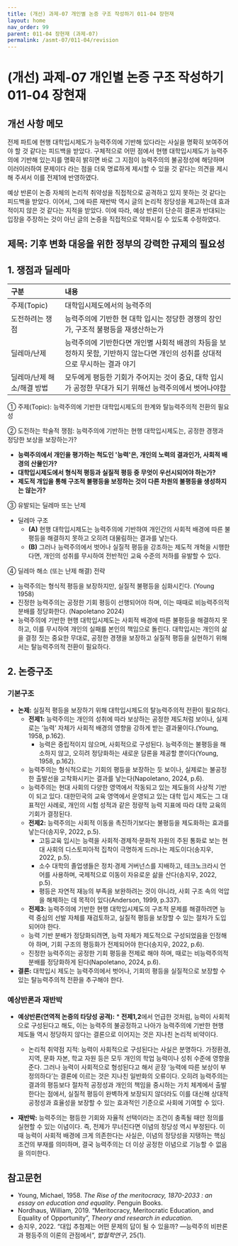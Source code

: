 ```yaml
---
title: (개선) 과제-07 개인별 논증 구조 작성하기 011-04 장현재
layout: home
nav_order: 99
parent: 011-04 장현재 (과제-07)
permalink: /asmt-07/011-04/revision
---
```


# (개선) 과제-07 개인별 논증 구조 작성하기 011-04 장현재

## 개선 사항 메모

전제 파트에 현행 대학입시제도가 능력주의에 기반해 있다라는 사실을 명확히 보여주어야 할 것 같다는 피드백을 받았다. 구체적으로 어떤 점에서 현행 대학입시제도가 능력주의에 기반해 있는지를 명확히 밝히면 바로 그 지점이 능력주의의 불공정성에 해당하며 이러이러하여 문제이다 라는 점을 더욱 명료하게 제시할 수 있을 것 같다는 의견을 제시해 주셔서 이를 전제1에 반영하였다.

예상 반론이 논증 자체의 논리적 취약성을 직접적으로 공격하고 있지 못하는 것 같다는 피드백을 받았다. 이어서, 그에 따른 재반박 역시 글의 논리적 정당성을 제고하는데 효과적이지 않은 것 같다는 지적을 받았다. 이에 따라, 예상 반론이 단순히 결론과 반대되는 입장을 주장하는 것이 아닌 글의 논증을 직접적으로 약화시킬 수 있도록 수정하였다.

## 제목: 기후 변화 대응을 위한 정부의 강력한 규제의 필요성  

## 1. 쟁점과 딜레마

| 구분 | 내용 |
|:---|:---|
| 주제(Topic) | 대학입시제도에서의 능력주의 |
| 도전하려는 쟁점 | 능력주의에 기반한 현 대학 입시는 정당한 경쟁의 장인가, 구조적 불평등을 재생산하는가 |
| 딜레마/난제 | 능력주의에 기반한다면 개인별 사회적 배경의 차등을 보정하지 못함, 기반하지 않는다면 개인의 성취를 상대적으로 무시하는 결과 야기 |
| 딜레마/난제 해소/해결 방법 | 모두에게 평등한 기회가 주어지는 것이 중요, 대학 입시가 공정한 무대가 되기 위해선 능력주의에서 벗어나야함 |

① 주제(Topic): 능력주의에 기반한 대학입시제도의 한계와 탈능력주의적 전환의 필요성

② 도전하는 학술적 쟁점: 능력주의에 기반하는 현행 대학입시제도는, 공정한 경쟁과 정당한 보상을 보장하는가?


- **능력주의에서 개인을 평가하는 척도인 '능력'은, 개인의 노력의 결과인가, 사회적 배경의 산물인가?**  
- **대학입시제도에서 형식적 평등과 실질적 평등 중 무엇이 우선시되어야 하는가?**  
- **제도적 개입을 통해 구조적 불평등을 보정하는 것이 다른 차원의 불평등을 생성하지는 않는가?**

③ 유발되는 딜레마 또는 난제

- 딜레마 구조
  - **(A)** 현행 대학입시제도는 능력주의에 기반하여 개인간의 사회적 배경에 따른 불평등을 해결하지 못하고 오히려 대물림하는 결과를 낳는다.
  - **(B)** 그러나 능력주의에서 벗어나 실질적 평등을 강조하는 제도적 개혁을 시행한다면, 개인의 성취를 무시하여 전반적인 교육 수준의 저하를 유발할 수 있다.

④ 딜레마 해소 (또는 난제 해결) 전략

- 능력주의는 형식적 평등을 보장하지만, 실질적 불평등을 심화시킨다. (Young 1958)
- 진정한 능력주의는 공정한 기회 평등이 선행되어야 하며, 이는 때때로 비능력주의적 분배를 정당화한다. (Napoletano 2024)
- 능력주의에 기반한 현행 대학입시제도는 사회적 배경에 따른 불평등을 해결하지 못하고, 이를 무시하여 개인의 실패를 본인의 책임으로 돌린다. 대학입시는 개인의 삶을 결정 짓는 중요한 무대로, 공정한 경쟁을 보장하고 실질적 평등을 실현하기 위해서는 탈능력주의적 전환이 필요하다. 
## 2. 논증구조

### 기본구조

- **논제:** 실질적 평등을 보장하기 위해 대학입시제도의 탈능력주의적 전환이 필요하다.
  - **전제1:** 능력주의는 개인의 성취에 따라 보상하는 공정한 제도처럼 보이나, 실제로는 ‘능력’ 자체가 사회적 배경의 영향을 강하게 받는 결과물이다.(Young, 1958, p.162).
	 - 능력은 중립적이지 않으며, 사회적으로 구성된다. 능력주의는 불평등을 해소하지 않고, 오히려 정당화하는 새로운 담론을 제공할 뿐이다(Young, 1958, p.162).
   - 능력주의는 형식적으로는 기회의 평등을 보장하는 듯 보이나, 실제로는 불공정한 출발선을 고착화시키는 결과를 낳는다(Napoletano, 2024, p.6).
   - 능력주의는 현대 사회의 다양한 영역에서 작동되고 있는 제도들의 사상적 기반이 되고 있다. 대한민국의 교육 영역에서 운영되고 있는 대학 입시 제도는 그 대표적인 사례로, 개인의 시험 성적과 같은 정량적 능력 지표에 따라 대학 교육의 기회가 결정된다.
  - **전제2:** 능력주의는 사회적 이동을 촉진하기보다는 불평등을 제도화하는 효과를 낳는다(송지우, 2022, p.5).
    - 고등교육 입시는 능력을 사회적·경제적·문화적 자원의 주된 통화로 보는 현대 사회의 디스토피아적 집착이 극명하게 드러나는 제도이다(송지우, 2022, p.5).
    - 소수 대학의 졸업생들은 정치·경제 거버넌스를 지배하고, 테크노크라시 언어를 사용하며, 국제적으로 이동이 자유로운 삶을 산다(송지우, 2022, p.5).
    - 평등은 자연적 재능의 부족을 보완하려는 것이 아니라, 사회 구조 속의 억압을 해체하는 데 목적이 있다(Anderson, 1999, p.337).
  - **전제3:** 능력주의에 기반한 현행 대학입시제도의 구조적 문제를 해결하려면 능력 중심의 선발 자체를 재검토하고, 실질적 평등을 보장할 수 있는 절차가 도입되어야 한다.
   - 능력 기반 분배가 정당화되려면, 능력 자체가 제도적으로 구성되었음을 인정해야 하며, 기회 구조의 평등화가 전제되어야 한다(송지우, 2022, p.6).
   - 진정한 능력주의는 공정한 기회 평등을 전제로 해야 하며, 때로는 비능력주의적 분배를 정당화하게 된다(Napoletano, 2024, p.6).
- **결론:** 대학입시 제도는 능력주의에서 벗어나, 기회의 평등을 실질적으로 보장할 수 있는 탈능력주의적 전환을 추구해야 한다.


### 예상반론과 재반박

- **예상반론(연역적 논증의 타당성 공격):** * **전제1,2**에서 언급한 것처럼, 능력이 사회적으로 구성된다고 해도, 이는 능력주의 불공정하고 나아가 능력주의에 기반한 현행 제도들 역시 정당하지 않다는 결론으로 이어지는 것은 지나친 논리적 비약이다. 
  - 논리적 취약점 지적: 능력이 사회적으로 구성된다는 사실은 분명하다. 가정환경, 지역, 문화 자본, 학교 자원 등은 모두 개인의 학업 능력이나 성취 수준에 영향을 준다. 그러나 능력이 사회적으로 형성된다고 해서 곧장 ‘능력에 따른 보상이 부정의하다’는 결론에 이르는 것은 지나친 일반화의 오류이다. 오히려 능력주의는 결과의 평등보다 절차적 공정성과 개인의 책임을 중시하는 가치 체계에서 출발한다는 점에서, 실질적 평등이 완벽하게 보장되지 않더라도 이를 대신해 상대적 공정성과 효율성을 보장할 수 있는 효과적인 기준으로 사회에 기여할 수 있다.

- **재반박:** 능력주의는 평등한 기회와 자율적 선택이라는 조건이 충족될 때만 정의를 실현할 수 있는 이념이다. 즉, 전제가 무너진다면 이념의 정당성 역시 부정된다. 이 때 능력이 사회적 배경에 크게 의존한다는 사실은, 이념의 정당성을 지탱하는 핵심 조건의 부재를 의미하며, 결국 능력주의는 더 이상 공정한 이념으로 기능할 수 없음을 의미한다. 

## 참고문헌

- Young, Michael, 1958. *The Rise of the meritocracy, 1870-2033 : an essay on education and equality*. Penguin Books.
- Nordhaus, William, 2019. “Meritocracy, Meritocratic Education, and Equality of Opportunity”, *Theory and research in education*.
- 송지우, 2022. “대입 추첨제는 어떤 문제의 답이 될 수 있을까? ―능력주의 비판론과 평등주의 이론의 관점에서”, *법철학연구*, 25(1).